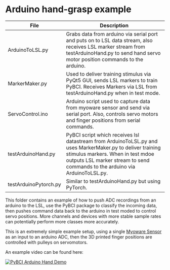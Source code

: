 # Arduino hand-grasp example

| File             | Description |
|------------------|-------------|
| ArduinoToLSL.py | Grabs data from arduino via serial port and puts on to LSL data stream, also receives LSL marker stream from testArduinoHand.py to send hand servo motor position commands to the arduino. |
| MarkerMaker.py  | Used to deliver training stimulus via PyQt5 GUI, sends LSL markers to train PyBCI. Receives Markers via LSL from testArduinoHand.py when in test mode. |
| ServoControl.ino | Arduino script used to capture data from myoware sensor and send via serial port. Also, controls servo motors and finger positions from serial commands. |
| testArduinoHand.py | PyBCI script which receives lsl datastream from ArduinoToLSL.py and uses MarkerMaker.py to deliver training stimulus markers. When in test mdoe outputs LSL marker stream to send commands to the arduino via ArduinoToLSL.py. |
| testArduinoPytorch.py | Similar to testArduinoHand.py but using PyTorch. |

This folder contains an example of how to push ADC recordings from an arduino to the LSL, use the PyBCI package to classify the incoming data, then pushes command data back to the arduino in test moded to control servo positions. More channels and devices with more stable sample rates can potentially perform more classes more accurately.

This is an extremely simple example setup, using a single [Myoware Sensor](https://myoware.com/products/muscle-sensor/) as an input to an arduino ADC, then the 3D printed finger positions are controlled with pulleys on servomotors. 

An example video can be found here:

[![PyBCI Arduino Hand Demo](https://img.youtube.com/vi/InEbiykeinQ/0.jpg)](https://www.youtube.com/watch?v=InEbiykeinQ)
